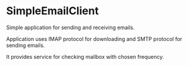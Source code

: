 # SimpleEmailClient

Simple application for sending and receiving emails.

Application uses IMAP protocol for downloading and SMTP protocol for sending emails.

It provides service for checking mailbox with chosen frequency.

